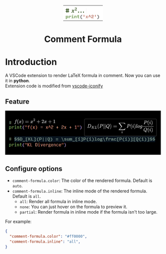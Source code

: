 <!-- ![](res/logo.png) -->
<br>

<p align="center">
<img src="res/logo.png" style="width: 128px;" />
</p>

<h1 align="center">Comment Formula</h1>

# Introduction
A VSCode extension to render LaTeX formula in comment. Now you can use it in **python**.  
Extension code is modified from [vscode-iconify](https://github.com/antfu/vscode-iconify)

## Feature
![](res/feature.png)

## Configure options
- `comment-formula.color`: The color of the rendered formula. Default is `auto`.
- `comment-formula.inline`: The inline mode of the rendered formula. Default is `all`.  
  - `all`: Render all formula in inline mode.
  - `none`: You can just hover on the formula to preview it.
  - `partial`: Render formula in inline mode if the formula isn't too large.


For example:
```json
{
  "comment-formula.color": "#ff0000", 
  "comment-formula.inline": "all",
}
```